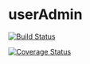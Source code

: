 # userAdmin



[![Build Status](https://travis-ci.org/jordivila/userAdmin.svg?branch=master)](https://travis-ci.org/jordivila/userAdmin)


[![Coverage Status](https://coveralls.io/repos/jordivila/userAdmin/badge.svg)](https://coveralls.io/r/jordivila/userAdmin)